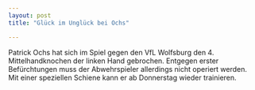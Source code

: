 ```yaml
---
layout: post
title: "Glück im Unglück bei Ochs"

---
```


Patrick Ochs hat sich im Spiel gegen den VfL Wolfsburg den 4. Mittelhandknochen der linken Hand gebrochen. Entgegen erster Befürchtungen muss der Abwehrspieler allerdings nicht operiert werden. Mit einer speziellen Schiene kann er ab Donnerstag wieder trainieren.


